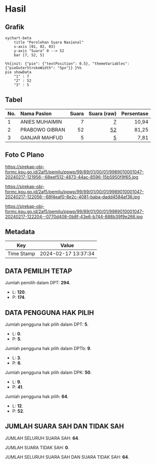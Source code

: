 # Hasil

## Grafik

```mermaid
xychart-beta
    title "Perolehan Suara Nasional"
    x-axis [01, 02, 03]
    y-axis "Suara" 0 --> 52
    bar [7, 52, 5]
```

```mermaid
%%{init: {"pie": {"textPosition": 0.5}, "themeVariables": {"pieOuterStrokeWidth": "5px"}} }%%
pie showData
    "1" : 7
    "2" : 52
    "3" : 5
```

## Tabel

| No. | Nama Paslon    | Suara | Suara (raw) | Persentase |
|:--- |:-------------- | -----:| -----------:| ----------:|
| 1   | ANIES MUHAIMIN | 7     | [7][p-1]    | 10,94      |
| 2   | PRABOWO GIBRAN | 52    | [52][p-2]   | 81,25      |
| 3   | GANJAR MAHFUD  | 5     | [5][p-3]    | 7,81       |


[p-1]: https://github.com/gigit-pemilu/pemilu-2024/blob/main/pilpres/hitung-suara/sub/99-luar-negeri/sub/89-penang-malaysia/sub/01-penang-malaysia/sub/0001-penang-malaysia/sub/047-ksk-032/sub/paslon-1.txt
[p-2]: https://github.com/gigit-pemilu/pemilu-2024/blob/main/pilpres/hitung-suara/sub/99-luar-negeri/sub/89-penang-malaysia/sub/01-penang-malaysia/sub/0001-penang-malaysia/sub/047-ksk-032/sub/paslon-2.txt
[p-3]: https://github.com/gigit-pemilu/pemilu-2024/blob/main/pilpres/hitung-suara/sub/99-luar-negeri/sub/89-penang-malaysia/sub/01-penang-malaysia/sub/0001-penang-malaysia/sub/047-ksk-032/sub/paslon-3.txt

## Foto C Plano

https://sirekap-obj-formc.kpu.go.id/2af5/pemilu/ppwp/99/89/01/00/01/9989010001047-20240217-121956--68eef512-4873-44ac-8596-15b5950f9f65.jpg

https://sirekap-obj-formc.kpu.go.id/2af5/pemilu/ppwp/99/89/01/00/01/9989010001047-20240217-122056--68f4eaf0-8e2c-4081-baba-dadd4584af36.jpg

https://sirekap-obj-formc.kpu.go.id/2af5/pemilu/ppwp/99/89/01/00/01/9989010001047-20240217-122204--0770d408-0b8f-43e6-b744-888b39f9e266.jpg


## Metadata

| Key        | Value               |
| ---------- | ------------------- |
| Time Stamp | 2024-02-17 13:37:34 |


## DATA PEMILIH TETAP

Jumlah pemilih dalam DPT: **294**.
 * L: **120**.
 * P: **174**.

## DATA PENGGUNA HAK PILIH

Jumlah pengguna hak pilih dalam DPT: **5**.
 * L: **0**.
 * P: **5**.

Jumlah pengguna hak pilih dalam DPTb: **9**.
 * L: **3**.
 * P: **6**.

Jumlah pengguna hak pilih dalam DPK: **50**.
 * L: **9**.
 * P: **41**.

Jumlah pengguna hak pilih: **64**.
 * L: **12**.
 * P: **52**.

## JUMLAH SUARA SAH DAN TIDAK SAH

JUMLAH SELURUH SUARA SAH: **64**.

JUMLAH SUARA TIDAK SAH: **0**.

JUMLAH SELURUH SUARA SAH DAN SUARA TIDAK SAH: **64**.


